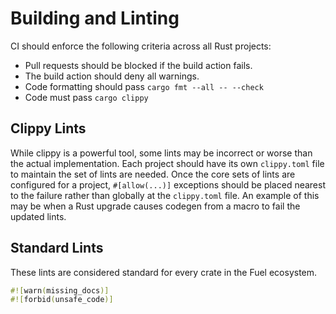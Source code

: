 # Building and Linting

CI should enforce the following criteria across all Rust projects:

* Pull requests should be blocked if the build action fails.
* The build action should deny all warnings.
* Code formatting should pass `cargo fmt --all -- --check`
* Code must pass `cargo clippy`

## Clippy Lints

While clippy is a powerful tool, some lints may be incorrect or worse than the actual
implementation. Each project should have its own `clippy.toml` file to maintain
the set of lints are needed. Once the core sets of lints are configured for a
project, `#[allow(...)]` exceptions should be placed nearest to the failure
rather than globally at the `clippy.toml` file. An example of this may be when
a Rust upgrade causes codegen from a macro to fail the updated lints.

## Standard Lints

These lints are considered standard for every crate in the Fuel ecosystem.

```rust
#![warn(missing_docs)]
#![forbid(unsafe_code)]
```

